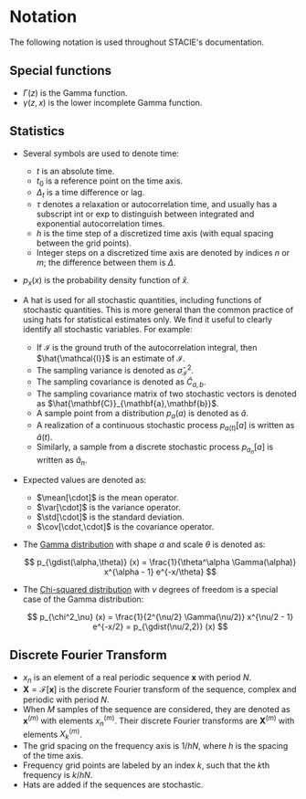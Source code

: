 # Notation

The following notation is used throughout STACIE's documentation.

## Special functions

- $\Gamma(z)$ is the Gamma function.
- $\gamma(z, x)$ is the lower incomplete Gamma function.

## Statistics

- Several symbols are used to denote time:

    - $t$ is an absolute time.
    - $t_0$ is a reference point on the time axis.
    - $\Delta_t$ is a time difference or lag.
    - $\tau$ denotes a relaxation or autocorrelation time,
      and usually has a subscript $\text{int}$ or $\text{exp}$
      to distinguish between integrated and exponential autocorrelation times.
    - $h$ is the time step of a discretized time axis (with equal spacing between the grid points).
    - Integer steps on a discretized time axis are denoted by
      indices $n$ or $m$; the difference between them is $\Delta$.

- $p_x(x)$ is the probability density function of $\hat{x}$.

- A hat is used for all stochastic quantities, including functions of stochastic quantities.
  This is more general than the common practice of using hats for statistical estimates only.
  We find it useful to clearly identify all stochastic variables.
  For example:

    - If $\mathcal{I}$ is the ground truth of the autocorrelation integral,
      then $\hat{\mathcal{I}}$ is an estimate of $\mathcal{I}$.
    - The sampling variance is denoted as $\hat{\sigma}^2_{\mathcal{I}}$.
    - The sampling covariance is denoted as $\hat{C}_{a,b}$.
    - The sampling covariance matrix of two stochastic vectors is denoted as
      $\hat{\mathbf{C}}_{\mathbf{a},\mathbf{b}}$.
    - A sample point from a distribution $p_a(a)$ is denoted as $\hat{a}$.
    - A realization of a continuous stochastic process $p_{a(t)}[a]$ is written as $\hat{a}(t)$.
    - Similarly, a sample from a discrete stochastic process $p_{a_n}[a]$ is written as $\hat{a}_n$.

- Expected values are denoted as:

    - $\mean[\cdot]$ is the mean operator.
    - $\var[\cdot]$ is the variance operator.
    - $\std[\cdot]$ is the standard deviation.
    - $\cov[\cdot,\cdot]$ is the covariance operator.

- The [Gamma distribution](https://en.wikipedia.org/wiki/Gamma_distribution)
  with shape $\alpha$ and scale $\theta$ is denoted as:

    $$
        p_{\gdist(\alpha,\theta)} (x)
        = \frac{1}{\theta^\alpha \Gamma(\alpha)} x^{\alpha - 1} e^{-x/\theta}
    $$

- The [Chi-squared distribution](https://en.wikipedia.org/wiki/Chi-squared_distribution)
  with $\nu$ degrees of freedom is a special case of the Gamma distribution:

    $$
        p_{\chi^2_\nu} (x)
        = \frac{1}{2^{\nu/2} \Gamma(\nu/2)} x^{\nu/2 - 1} e^{-x/2}
        = p_{\gdist(\nu/2,2)} (x)
    $$

## Discrete Fourier Transform

- $x_n$ is an element of a real periodic sequence $\mathbf{x}$ with period $N$.
- $\mathbf{X} = \mathcal{F}[\mathbf{x}]$ is the discrete Fourier transform of the sequence,
  complex and periodic with period $N$.
- When $M$ samples of the sequence are considered, they are denoted as $\mathbf{x}^{(m)}$
  with elements $x^{(m)}_n$.
  Their discrete Fourier transforms are $\mathbf{X}^{(m)}$ with elements $X^{(m)}_k$.
- The grid spacing on the frequency axis is $1/hN$, where $h$ is the spacing of the time axis.
- Frequency grid points are labeled by an index $k$, such that the $k$th frequency is $k/hN$.
- Hats are added if the sequences are stochastic.
